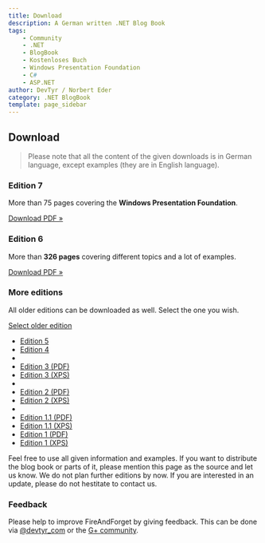 ```yaml
---
title: Download
description: A German written .NET Blog Book
tags: 
    - Community
    - .NET
    - BlogBook
    - Kostenloses Buch
    - Windows Presentation Foundation
    - C#
    - ASP.NET
author: DevTyr / Norbert Eder
category: .NET BlogBook
template: page_sidebar
---
```


## Download

> Please note that all the content of the given downloads is in German language, except examples (they are in English language). 

<h3>Edition 7</h3>
<p>
	More than 75 pages covering the <strong>Windows Presentation Foundation</strong>.
</p>
<p>
	<a class="btn" href="/files/blogbook/DotNetBlogBook_Version7_WPF.pdf" onclick="_gaq.push(['_trackEvent', 'BlogBook', 'Edition 7', 'PDF']);"><i class="icon-download"></i> Download PDF &raquo;</a>
</p>

<h3>Edition 6</h3>
<p>
	More than <strong>326 pages</strong> covering different topics and a lot of examples.
</p>
<p>
	<a class="btn" href="/files/blogbook/DotNetBlogBook_Version6.pdf" onclick="_gaq.push(['_trackEvent', 'BlogBook', 'Edition 6', 'PDF']);"><i class="icon-download"></i> Download PDF &raquo;</a>
</p>

<h3>More editions</h3>
<p>
	All older editions can be downloaded as well. Select the one you wish.
</p>
<p>
<div class="btn-group">
  <a class="btn" href="#"><i class="icon-download"></i> Select older edition</a>
  <a class="btn dropdown-toggle" data-toggle="dropdown" href="#">
    <span class="caret"></span>
  </a>
  <ul class="dropdown-menu">
    <li><a class="btn" href="/files/blogbook/DotNetBlogBook_Version5.pdf" onclick="_gaq.push(['_trackEvent', 'BlogBook', 'Edition 5', 'PDF']);">Edition 5</a></li>
    <li><a href="/files/blogbook/DotNetBlogBook_Version4.pdf" onclick="_gaq.push(['_trackEvent', 'BlogBook', 'Edition 4', 'PDF']);">Edition 4</a></li>
    <li class="divider"></li>
    <li><a href="/files/blogbook/DotNetBlogBook_Version3.pdf" onclick="_gaq.push(['_trackEvent', 'BlogBook', 'Edition 3', 'PDF']);">Edition 3 (PDF)</a></li>
    <li><a href="/files/blogbook/DotNetBlogBook_Version3.xps" onclick="_gaq.push(['_trackEvent', 'BlogBook', 'Edition 3', 'XPS']);">Edition 3 (XPS)</a>
    <li class="divider"></li>
    <li><a href="/files/blogbook/DotNetBlogBook_Version2.pdf" onclick="_gaq.push(['_trackEvent', 'BlogBook', 'Edition 2', 'PDF']);">Edition 2 (PDF)</a></li>
    <li><a href="/files/blogbook/DotNetBlogBook_Version2.xps" onclick="_gaq.push(['_trackEvent', 'BlogBook', 'Edition 2', 'XPS']);">Edition 2 (XPS)</a>
    <li class="divider"></li>
    <li><a href="/files/blogbook/DotNetBlogBook_Version1_1.pdf" onclick="_gaq.push(['_trackEvent', 'BlogBook', 'Edition 1.1', 'PDF']);">Edition 1.1 (PDF)</a></li>
    <li><a href="/files/blogbook/DotNetBlogBook_Version1_1.xps" onclick="_gaq.push(['_trackEvent', 'BlogBook', 'Edition 1.1', 'XPS']);">Edition 1.1 (XPS)</a>
    <li><a href="/files/blogbook/DotNetBlogBook_Version1.pdf" onclick="_gaq.push(['_trackEvent', 'BlogBook', 'Edition 1', 'PDF']);">Edition 1 (PDF)</a></li>
    <li><a href="/files/blogbook/DotNetBlogBook_Version1.xps" onclick="_gaq.push(['_trackEvent', 'BlogBook', 'Edition 1', 'XPS']);">Edition 1 (XPS)</a>
  </ul>
</div>
</p>

Feel free to use all given information and examples. If you want to distribute the blog book or parts of it, please mention this page as the source and let us know. We do not plan further editions by now. If you are interested in an update, please do not hestitate to contact us.

### Feedback

Please help to improve FireAndForget by giving feedback. This can be done via [@devtyr_com](https://twitter.com/devtyr_com "@devtyr_com") or the [G+ community](https://plus.google.com/u/0/communities/101936208491451882859 "DevTyr G+ community").
